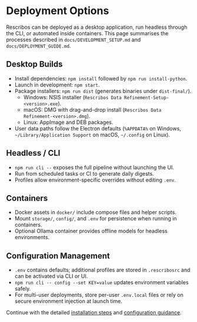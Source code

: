 # Deployment Options

Rescribos can be deployed as a desktop application, run headless through the CLI, or automated inside containers. This page summarises the processes described in `docs/DEVELOPMENT_SETUP.md` and `docs/DEPLOYMENT_GUIDE.md`.

## Desktop Builds

- Install dependencies: `npm install` followed by `npm run install-python`.
- Launch in development: `npm start`.
- Package installers: `npm run dist` (generates binaries under `dist-final/`).
  - Windows: NSIS installer (`Rescribos Data Refinement-Setup-<version>.exe`).
  - macOS: DMG with drag-and-drop install (`Rescribos Data Refinement-<version>.dmg`).
  - Linux: AppImage and DEB packages.
- User data paths follow the Electron defaults (`%APPDATA%` on Windows, `~/Library/Application Support` on macOS, `~/.config` on Linux).

## Headless / CLI

- `npm run cli --` exposes the full pipeline without launching the UI.
- Run from scheduled tasks or CI to generate daily digests.
- Profiles allow environment-specific overrides without editing `.env`.

## Containers

- Docker assets in `docker/` include compose files and helper scripts.
- Mount `storage/`, `config/`, and `.env` for persistence when running in containers.
- Optional Ollama container provides offline models for headless environments.

## Configuration Management

- `.env` contains defaults; additional profiles are stored in `.rescribosrc` and can be activated via CLI or UI.
- `npm run cli -- config --set KEY=value` updates environment variables safely.
- For multi-user deployments, store per-user `.env.local` files or rely on secure environment injection at launch time.

Continue with the detailed [installation steps](installation.md) and [configuration guidance](configuration.md).
